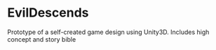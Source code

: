 # EvilDescends
Prototype of a self-created game design using Unity3D. Includes high concept and story bible
